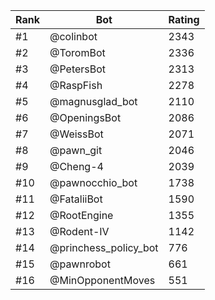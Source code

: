 Rank|Bot|Rating
---|---|---
#1|@colinbot|2343
#2|@ToromBot|2336
#3|@PetersBot|2313
#4|@RaspFish|2278
#5|@magnusglad_bot|2110
#6|@OpeningsBot|2086
#7|@WeissBot|2071
#8|@pawn_git|2046
#9|@Cheng-4|2039
#10|@pawnocchio_bot|1738
#11|@FataliiBot|1590
#12|@RootEngine|1355
#13|@Rodent-IV|1142
#14|@princhess_policy_bot|776
#15|@pawnrobot|661
#16|@MinOpponentMoves|551
